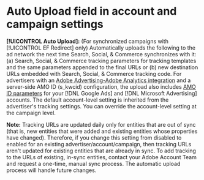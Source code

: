 # Auto Upload field in account and campaign settings

**[!UICONTROL Auto Upload]:** (For synchronized campaigns with [!UICONTROL EF Redirect] only) Automatically uploads the following to the ad network the next time Search, Social, & Commerce synchronizes with it: (a) Search, Social, & Commerce tracking parameters for tracking templates and the same parameters appended to the final URLs or (b) new destination URLs embedded with Search, Social, & Commerce tracking code. For advertisers with an [Adobe Advertising-Adobe Analytics integration](https://experienceleague.adobe.com/docs/advertising/integrations/analytics/overview.html) and a server-side AMO ID (s_kwcid) configuration, the upload also includes [AMO ID parameters](/help/integrations/analytics/ids.md#amo-id) for your [!DNL Google Ads] and [!DNL Microsoft Advertising] accounts. The default account-level setting is inherited from the advertiser's tracking settings. You can override the account-level setting at the campaign level. 
  
**Note:** Tracking URLs are updated daily only for entities that are out of sync (that is, new entities that were added and existing entities whose properties have changed). Therefore, if you change this setting from disabled to enabled for an existing advertiser/account/campaign, then tracking URLs aren't updated for existing entities that are already in sync. To add tracking to the URLs of existing, in-sync entities, contact your Adobe Account Team and request a one-time, manual sync process. The automatic upload process will handle future changes.

